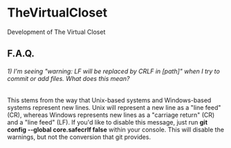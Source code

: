 # TheVirtualCloset
Development of The Virtual Closet

## F.A.Q.
###### 1) I'm seeing "warning: LF will be replaced by CRLF in [path]" when I try to commit or add files. What does this mean?
This stems from the way that Unix-based systems and Windows-based systems represent new lines. Unix will represent a new line as a "line feed" (CR), whereas Windows represents new lines as a "carriage return" (CR) and a "line feed" (LF). If you'd like to disable this message, just run **git config --global core.safecrlf false** within your console. This will disable the warnings, but not the conversion that git provides.
